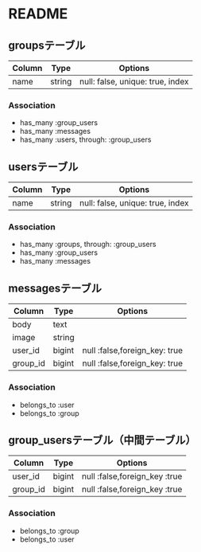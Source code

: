 # README

## groupsテーブル
|Column|Type|Options|
|------|----|-------|
|name|string|null: false, unique: true, index|

### Association
- has_many :group_users
- has_many :messages
- has_many :users, through: :group_users

## usersテーブル
|Column|Type|Options|
|------|----|-------|
|name|string|null: false, unique: true, index|

### Association
- has_many :groups, through: :group_users
- has_many :group_users
- has_many :messages

## messagesテーブル
|Column|Type|Options|
|------|----|-------|
|body|text|
|image|string|
|user_id|bigint|null :false,foreign_key: true| 
|group_id|bigint|null :false,foreign_key: true|

### Association
- belongs_to :user
- belongs_to :group

## group_usersテーブル（中間テーブル）

|Column|Type|Options|
|------|----|-------|
|user_id|bigint|null :false,foreign_key :true|
|group_id|bigint|null :false,foreign_key :true|

### Association
- belongs_to :group
- belongs_to :user